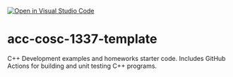 [![Open in Visual Studio Code](https://classroom.github.com/assets/open-in-vscode-f059dc9a6f8d3a56e377f745f24479a46679e63a5d9fe6f495e02850cd0d8118.svg)](https://classroom.github.com/online_ide?assignment_repo_id=5461113&assignment_repo_type=AssignmentRepo)
# acc-cosc-1337-template
C++ Development examples and homeworks starter code.  Includes GitHub Actions for building and unit testing C++ programs.
